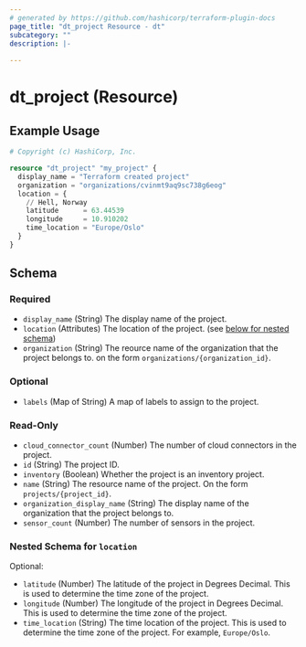 ```yaml
---
# generated by https://github.com/hashicorp/terraform-plugin-docs
page_title: "dt_project Resource - dt"
subcategory: ""
description: |-
  
---
```


# dt_project (Resource)



## Example Usage

```terraform
# Copyright (c) HashiCorp, Inc.

resource "dt_project" "my_project" {
  display_name = "Terraform created project"
  organization = "organizations/cvinmt9aq9sc738g6eog"
  location = {
    // Hell, Norway
    latitude      = 63.44539
    longitude     = 10.910202
    time_location = "Europe/Oslo"
  }
}
```

<!-- schema generated by tfplugindocs -->
## Schema

### Required

- `display_name` (String) The display name of the project.
- `location` (Attributes) The location of the project. (see [below for nested schema](#nestedatt--location))
- `organization` (String) The reource name of the organization that the project belongs to. on the form `organizations/{organization_id}`.

### Optional

- `labels` (Map of String) A map of labels to assign to the project.

### Read-Only

- `cloud_connector_count` (Number) The number of cloud connectors in the project.
- `id` (String) The project ID.
- `inventory` (Boolean) Whether the project is an inventory project.
- `name` (String) The resource name of the project. On the form `projects/{project_id}`.
- `organization_display_name` (String) The display name of the organization that the project belongs to.
- `sensor_count` (Number) The number of sensors in the project.

<a id="nestedatt--location"></a>
### Nested Schema for `location`

Optional:

- `latitude` (Number) The latitude of the project in Degrees Decimal. This is used to determine the time zone of the project.
- `longitude` (Number) The longitude of the project in Degrees Decimal. This is used to determine the time zone of the project.
- `time_location` (String) The time location of the project. This is used to determine the time zone of the project. For example, `Europe/Oslo`.
